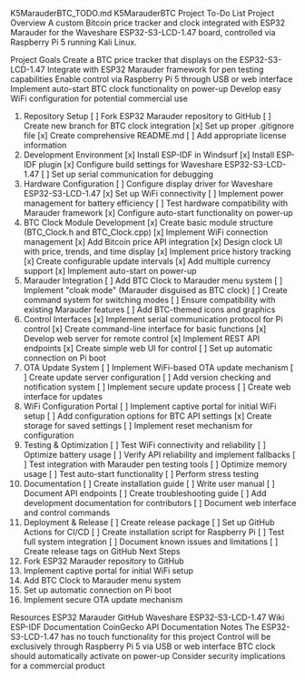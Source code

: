 K5MarauderBTC_TODO.md
K5MarauderBTC Project To-Do List
Project Overview
A custom Bitcoin price tracker and clock integrated with ESP32 Marauder for the Waveshare ESP32-S3-LCD-1.47 board, controlled via Raspberry Pi 5 running Kali Linux.

Project Goals
Create a BTC price tracker that displays on the ESP32-S3-LCD-1.47
Integrate with ESP32 Marauder framework for pen testing capabilities
Enable control via Raspberry Pi 5 through USB or web interface
Implement auto-start BTC clock functionality on power-up
Develop easy WiFi configuration for potential commercial use
1. Repository Setup
[ ] Fork ESP32 Marauder repository to GitHub
[ ] Create new branch for BTC clock integration
[x] Set up proper .gitignore file
[x] Create comprehensive README.md
[ ] Add appropriate license information
2. Development Environment
[x] Install ESP-IDF in Windsurf
[x] Install ESP-IDF plugin
[x] Configure build settings for Waveshare ESP32-S3-LCD-1.47
[ ] Set up serial communication for debugging
3. Hardware Configuration
[ ] Configure display driver for Waveshare ESP32-S3-LCD-1.47
[x] Set up WiFi connectivity
[ ] Implement power management for battery efficiency
[ ] Test hardware compatibility with Marauder framework
[x] Configure auto-start functionality on power-up
4. BTC Clock Module Development
[x] Create basic module structure (BTC_Clock.h and BTC_Clock.cpp)
[x] Implement WiFi connection management
[x] Add Bitcoin price API integration
[x] Design clock UI with price, trends, and time display
[x] Implement price history tracking
[x] Create configurable update intervals
[x] Add multiple currency support
[x] Implement auto-start on power-up
5. Marauder Integration
[ ] Add BTC Clock to Marauder menu system
[ ] Implement "cloak mode" (Marauder disguised as BTC clock)
[ ] Create command system for switching modes
[ ] Ensure compatibility with existing Marauder features
[ ] Add BTC-themed icons and graphics
6. Control Interfaces
[x] Implement serial communication protocol for Pi control
[x] Create command-line interface for basic functions
[x] Develop web server for remote control
[x] Implement REST API endpoints
[x] Create simple web UI for control
[ ] Set up automatic connection on Pi boot
7. OTA Update System
[ ] Implement WiFi-based OTA update mechanism
[ ] Create update server configuration
[ ] Add version checking and notification system
[ ] Implement secure update process
[ ] Create web interface for updates
8. WiFi Configuration Portal
[ ] Implement captive portal for initial WiFi setup
[ ] Add configuration options for BTC API settings
[x] Create storage for saved settings
[ ] Implement reset mechanism for configuration
9. Testing & Optimization
[ ] Test WiFi connectivity and reliability
[ ] Optimize battery usage
[ ] Verify API reliability and implement fallbacks
[ ] Test integration with Marauder pen testing tools
[ ] Optimize memory usage
[ ] Test auto-start functionality
[ ] Perform stress testing
10. Documentation
[ ] Create installation guide
[ ] Write user manual
[ ] Document API endpoints
[ ] Create troubleshooting guide
[ ] Add development documentation for contributors
[ ] Document web interface and control commands
11. Deployment & Release
[ ] Create release package
[ ] Set up GitHub Actions for CI/CD
[ ] Create installation script for Raspberry Pi
[ ] Test full system integration
[ ] Document known issues and limitations
[ ] Create release tags on GitHub
Next Steps
1. Fork ESP32 Marauder repository to GitHub
2. Implement captive portal for initial WiFi setup
3. Add BTC Clock to Marauder menu system
4. Set up automatic connection on Pi boot
5. Implement secure OTA update mechanism

Resources
ESP32 Marauder GitHub
Waveshare ESP32-S3-LCD-1.47 Wiki
ESP-IDF Documentation
CoinGecko API Documentation
Notes
The ESP32-S3-LCD-1.47 has no touch functionality for this project
Control will be exclusively through Raspberry Pi 5 via USB or web interface
BTC clock should automatically activate on power-up
Consider security implications for a commercial product
